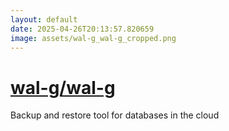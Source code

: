 ```yaml
---
layout: default
date: 2025-04-26T20:13:57.820659
image: assets/wal-g_wal-g_cropped.png
---
```


# [wal-g/wal-g](https://github.com/wal-g/wal-g)

Backup and restore tool for databases in the cloud
